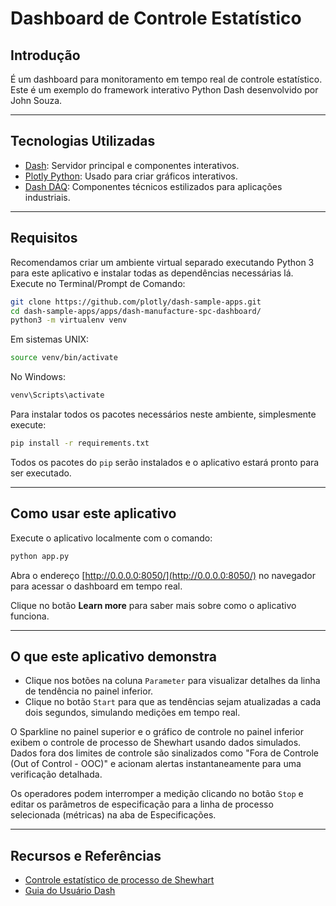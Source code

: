 # Dashboard de Controle Estatístico

## Introdução

É um dashboard para monitoramento em tempo real de controle estatístico.  
Este é um exemplo do framework interativo Python Dash desenvolvido por John Souza.

---

## Tecnologias Utilizadas

- [Dash](https://dash.plot.ly/): Servidor principal e componentes interativos.
- [Plotly Python](https://plot.ly/python/): Usado para criar gráficos interativos.
- [Dash DAQ](https://dash.plot.ly/dash-daq): Componentes técnicos estilizados para aplicações industriais.

---

## Requisitos

Recomendamos criar um ambiente virtual separado executando Python 3 para este aplicativo e instalar todas as dependências necessárias lá. Execute no Terminal/Prompt de Comando:

```bash
git clone https://github.com/plotly/dash-sample-apps.git
cd dash-sample-apps/apps/dash-manufacture-spc-dashboard/
python3 -m virtualenv venv
```

Em sistemas UNIX:

```bash
source venv/bin/activate
```

No Windows:

```bash
venv\Scripts\activate
```

Para instalar todos os pacotes necessários neste ambiente, simplesmente execute:

```bash
pip install -r requirements.txt
```

Todos os pacotes do `pip` serão instalados e o aplicativo estará pronto para ser executado.

---

## Como usar este aplicativo

Execute o aplicativo localmente com o comando:

```bash
python app.py
```

Abra o endereço [http://0.0.0.0:8050/](http://0.0.0.0:8050/) no navegador para acessar o dashboard em tempo real.

Clique no botão **Learn more** para saber mais sobre como o aplicativo funciona.

---

## O que este aplicativo demonstra

- Clique nos botões na coluna `Parameter` para visualizar detalhes da linha de tendência no painel inferior.
- Clique no botão `Start` para que as tendências sejam atualizadas a cada dois segundos, simulando medições em tempo real.

O Sparkline no painel superior e o gráfico de controle no painel inferior exibem o controle de processo de Shewhart usando dados simulados. Dados fora dos limites de controle são sinalizados como "Fora de Controle (Out of Control - OOC)" e acionam alertas instantaneamente para uma verificação detalhada.

Os operadores podem interromper a medição clicando no botão `Stop` e editar os parâmetros de especificação para a linha de processo selecionada (métricas) na aba de Especificações.

---

## Recursos e Referências

- [Controle estatístico de processo de Shewhart](https://en.wikipedia.org/wiki/Shewhart_individuals_control_chart)
- [Guia do Usuário Dash](https://dash.plot.ly/)
